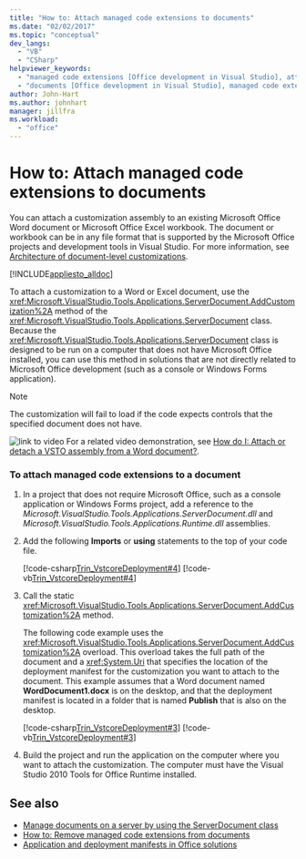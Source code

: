 ```yaml
---
title: "How to: Attach managed code extensions to documents"
ms.date: "02/02/2017"
ms.topic: "conceptual"
dev_langs:
  - "VB"
  - "CSharp"
helpviewer_keywords:
  - "managed code extensions [Office development in Visual Studio], attaching"
  - "documents [Office development in Visual Studio], managed code extensions"
author: John-Hart
ms.author: johnhart
manager: jillfra
ms.workload:
  - "office"
---
```

# How to: Attach managed code extensions to documents
  You can attach a customization assembly to an existing Microsoft Office Word document or Microsoft Office Excel workbook. The document or workbook can be in any file format that is supported by the Microsoft Office projects and development tools in Visual Studio. For more information, see [Architecture of document-level customizations](../vsto/architecture-of-document-level-customizations.md).

 [!INCLUDE[appliesto_alldoc](../vsto/includes/appliesto-alldoc-md.md)]

 To attach a customization to a Word or Excel document, use the <xref:Microsoft.VisualStudio.Tools.Applications.ServerDocument.AddCustomization%2A> method of the <xref:Microsoft.VisualStudio.Tools.Applications.ServerDocument> class. Because the <xref:Microsoft.VisualStudio.Tools.Applications.ServerDocument> class is designed to be run on a computer that does not have Microsoft Office installed, you can use this method in solutions that are not directly related to Microsoft Office development (such as a console or Windows Forms application).

> [!NOTE]
>  The customization will fail to load if the code expects controls that the specified document does not have.

 ![link to video](../vsto/media/playvideo.gif "link to video") For a related video demonstration, see [How do I: Attach or detach a VSTO assembly from a Word document?](http://go.microsoft.com/fwlink/?LinkId=136782).

### To attach managed code extensions to a document

1. In a project that does not require Microsoft Office, such as a console application or Windows Forms project, add a reference to the *Microsoft.VisualStudio.Tools.Applications.ServerDocument.dll* and *Microsoft.VisualStudio.Tools.Applications.Runtime.dll* assemblies.

2. Add the following **Imports** or **using** statements to the top of your code file.

     [!code-csharp[Trin_VstcoreDeployment#4](../vsto/codesnippet/CSharp/Trin_VstcoreDeploymentCS/Program.cs#4)]
     [!code-vb[Trin_VstcoreDeployment#4](../vsto/codesnippet/VisualBasic/Trin_VstcoreDeploymentVB/Program.vb#4)]

3. Call the static <xref:Microsoft.VisualStudio.Tools.Applications.ServerDocument.AddCustomization%2A> method.

     The following code example uses the <xref:Microsoft.VisualStudio.Tools.Applications.ServerDocument.AddCustomization%2A> overload. This overload takes the full path of the document and a <xref:System.Uri> that specifies the location of the deployment manifest for the customization you want to attach to the document. This example assumes that a Word document named **WordDocument1.docx** is on the desktop, and that the deployment manifest is located in a folder that is named **Publish** that is also on the desktop.

     [!code-csharp[Trin_VstcoreDeployment#3](../vsto/codesnippet/CSharp/Trin_VstcoreDeploymentCS/Program.cs#3)]
     [!code-vb[Trin_VstcoreDeployment#3](../vsto/codesnippet/VisualBasic/Trin_VstcoreDeploymentVB/Program.vb#3)]

4. Build the project and run the application on the computer where you want to attach the customization. The computer must have the Visual Studio 2010 Tools for Office Runtime installed.

## See also
- [Manage documents on a server by using the ServerDocument class](../vsto/managing-documents-on-a-server-by-using-the-serverdocument-class.md)
- [How to: Remove managed code extensions from documents](../vsto/how-to-remove-managed-code-extensions-from-documents.md)
- [Application and deployment manifests in Office solutions](../vsto/application-and-deployment-manifests-in-office-solutions.md)
